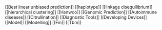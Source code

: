 [[Best linear unbiased prediction]]
[[haplotype]]
[[linkage disequilibrium]]
[[hierarchical clustering]]
[[Hanwoo]]
[[Genomic Prediction]]
[[Autoimmune diseases]]
[[Citrullination]]
[[Diagnostic Tools]]
[[Developing Devices]]
[[Model]]
[[Modelling]]
[[Fm]]
[[Tbm]]
